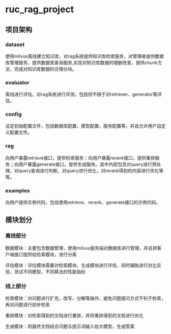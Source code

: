# ruc_rag_project
## 项目架构
### dataset
使用milvus离线建立知识库，对rag系统提供知识库检索服务，对管理者提供数据库管理服务，提供数据库查询服务,实现对知识库数据的增删改查，提供chunk方法，完成对知识库数据的合理分块。

### evaluator
离线进行评估，对rag系统进行评测，包括但不限于对retriever、generator等评估。

### config
设定初始配置文件，包括数据库配置，模型配置，服务配置等，并且允许用户自定义配置文件。

### rag
向用户暴露retrieve接口，提供检索服务；向用户暴露rerank接口，提供重排服务；向用户暴露generate接口，提供生成服务。其中内部包含对query进行预处理，对query查询进行判断，对query进行优化，对rerank得到的内容进行优化等等。

### examples
向用户提供示例代码，包括使用retrieve、rerank、generate接口的示例代码。

## 模块划分

### 离线部分
数据模块：主要包含数据管理，使用milvus服务端对数据库进行管理，并且把客户端接口提供给检索模块，进行分离

评估模块：评估模块需要对检索模块、生成模块进行评估，同时辅助进行对比实验，测试不同模型，不同算法的性能指标
### 线上部分
检索模块：对问题进行扩充，改写，分解等操作，避免问题提问方式不利于检索，再对问题进行初步检索

重排模块：对检索得到的文档进行重排，并将重排得到的文档进行优化

生成模块：将最终文档结合问题与提示词输入给大模型，生成答案

